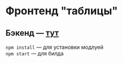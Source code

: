 # Фронтенд "таблицы"
## Бэкенд — [тут](https://github.com/qgncc/table-main/tree/main/backend)  
`npm install` ­— для установки модлуей   
`npm start` — для билда
